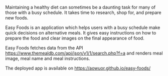 Maintaining a healthy diet can sometimes be a daunting task for many of those with a busy schedule. It takes time to research, shop for, and prepare new foods.

Easy Foods is an application which helps users with a busy schedule make quick decisions on alternative meals. It gives easy instructions on how to prepare the food and clear images on the final appearance of food.

Easy Foods fetches data from the API https://www.themealdb.com/api/json/v1/1/search.php?f=a and renders meal image, meal name and meal instructions.

The deployed app is available on https://aowuor.github.io/easy-foods/
